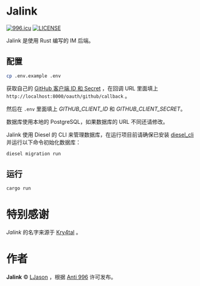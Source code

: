 # Jalink

[![996.icu](https://img.shields.io/badge/link-996.icu-red.svg)](https://996.icu)
[![LICENSE](https://img.shields.io/badge/license-Anti%20996-blue.svg)](https://github.com/996icu/996.ICU/blob/master/LICENSE)

Jalink 是使用 Rust 编写的 IM 后端。

## 配置

```bash
cp .env.example .env
```

获取自己的 [GitHub 客户端 ID 和 Secret](https://github.com/settings/applications/new) ，在回调 URL 里面填上 `http://localhost:8000/oauth/github/callback` 。

然后在 `.env` 里面填上 *GITHUB_CLIENT_ID* 和 *GITHUB_CLIENT_SECRET*。

数据库使用本地的 PostgreSQL，如果数据库的 URL 不同还请修改。

Jalink 使用 Diesel 的 CLI 来管理数据库，在运行项目前请确保已安装 [diesel_cli](https://github.com/diesel-rs/diesel/tree/master/diesel_cli) 并运行以下命令初始化数据库：

```bash
diesel migration run
```

## 运行

```
cargo run
```

# 特别感谢

*Jalink* 的名字来源于 [Kry4tal](https://github.com/Kry4tal) 。

# 作者

**Jalink** © [LJason](https://github.com/LJason77) ，根据 [Anti 996](./LICENSE.NPL) 许可发布。


